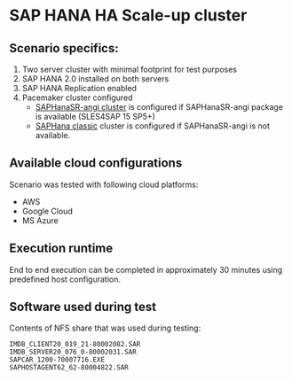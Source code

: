 # SAP HANA HA Scale-up cluster

## Scenario specifics:
1. Two server cluster with minimal footprint for test purposes
2. SAP HANA 2.0 installed on both servers
3. SAP HANA Replication enabled
4. Pacemaker cluster configured
    - [SAPHanaSR-angi cluster](https://documentation.suse.com/sbp/sap-15/html/SLES4SAP-hana-angi-perfopt-15/index.html) is configured if SAPHanaSR-angi package is available (SLES4SAP 15 SP5+)
    - [SAPHana classic](https://documentation.suse.com/sbp/sap-15/html/SLES4SAP-hana-sr-guide-PerfOpt-15/index.html) cluster is configured if SAPHanaSR-angi is not available.


## Available cloud configurations
Scenario was tested with following cloud platforms:
- AWS
- Google Cloud
- MS Azure

## Execution runtime
End to end execution can be completed in approximately 30 minutes using predefined host configuration.

## Software used during test
Contents of NFS share that was used during testing:
```console
IMDB_CLIENT20_019_21-80002082.SAR
IMDB_SERVER20_076_0-80002031.SAR
SAPCAR_1200-70007716.EXE
SAPHOSTAGENT62_62-80004822.SAR
```